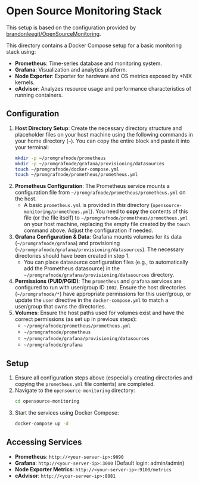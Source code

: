 # Open Source Monitoring Stack

This setup is based on the configuration provided by [brandonleegit/OpenSourceMonitoring](https://github.com/brandonleegit/OpenSourceMonitoring).

This directory contains a Docker Compose setup for a basic monitoring stack using:

-   **Prometheus**: Time-series database and monitoring system.
-   **Grafana**: Visualization and analytics platform.
-   **Node Exporter**: Exporter for hardware and OS metrics exposed by *NIX kernels.
-   **cAdvisor**: Analyzes resource usage and performance characteristics of running containers.

## Configuration

1.  **Host Directory Setup**: Create the necessary directory structure and placeholder files on your host machine using the following commands in your home directory (`~`). You can copy the entire block and paste it into your terminal:
    ```bash
    mkdir -p ~/promgrafnode/prometheus
    mkdir -p ~/promgrafnode/grafana/provisioning/datasources
    touch ~/promgrafnode/docker-compose.yml
    touch ~/promgrafnode/prometheus/prometheus.yml
    ```
2.  **Prometheus Configuration**: The Prometheus service mounts a configuration file from `~/promgrafnode/prometheus/prometheus.yml` on the host.
    *   A basic `prometheus.yml` is provided in *this* directory (`opensource-monitoring/prometheus.yml`). You need to **copy** the contents of this file (or the file itself) to `~/promgrafnode/prometheus/prometheus.yml` on your host machine, replacing the empty file created by the `touch` command above. Adjust the configuration if needed.
3.  **Grafana Configuration & Data**: Grafana mounts volumes for its data (`~/promgrafnode/grafana`) and provisioning (`~/promgrafnode/grafana/provisioning/datasources`). The necessary directories should have been created in step 1.
    *   You can place datasource configuration files (e.g., to automatically add the Prometheus datasource) in the `~/promgrafnode/grafana/provisioning/datasources` directory.
4.  **Permissions (PUID/PGID)**: The `prometheus` and `grafana` services are configured to run with user/group ID `1002`. Ensure the host directories (`~/promgrafnode/*`) have appropriate permissions for this user/group, or update the `user` directive in the `docker-compose.yml` to match a user/group that owns the directories.
5.  **Volumes**: Ensure the host paths used for volumes exist and have the correct permissions (as set up in previous steps):
    *   `~/promgrafnode/prometheus/prometheus.yml`
    *   `~/promgrafnode/prometheus`
    *   `~/promgrafnode/grafana/provisioning/datasources`
    *   `~/promgrafnode/grafana`

## Setup

1.  Ensure all configuration steps above (especially creating directories and copying the `prometheus.yml` file contents) are completed.
2.  Navigate to the `opensource-monitoring` directory:
    ```bash
    cd opensource-monitoring
    ```
3.  Start the services using Docker Compose:
    ```bash
    docker-compose up -d
    ```

## Accessing Services

-   **Prometheus**: `http://<your-server-ip>:9090`
-   **Grafana**: `http://<your-server-ip>:3000` (Default login: admin/admin)
-   **Node Exporter Metrics**: `http://<your-server-ip>:9100/metrics`
-   **cAdvisor**: `http://<your-server-ip>:8081`

